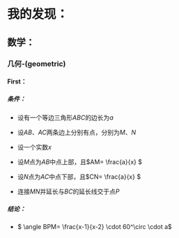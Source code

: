 # 我的发现：

## 数学：

### 几何\-\(geometric)

#### First：

##### 条件：

-  设有一个等边三角形$`ABC`$的边长为$`a`$

-  设$`AB`$、$`AC`$两条边上分别有点，分别为$`M`$、$`N`$

-  设一个实数$`x`$

-  设$`M`$点为$`AB`$中点上部，且$`AM= \frac{a}{x} `$

-  设$`N`$点为$`AC`$中点下部，且$`CN= \frac{a}{x} `$

-  连接$`MN`$并延长与$`BC`$的延长线交于点$`P`$

##### 结论：

-  $` \angle BPM= \frac{x-1}{x-2} \cdot 60^\circ \cdot a`$
